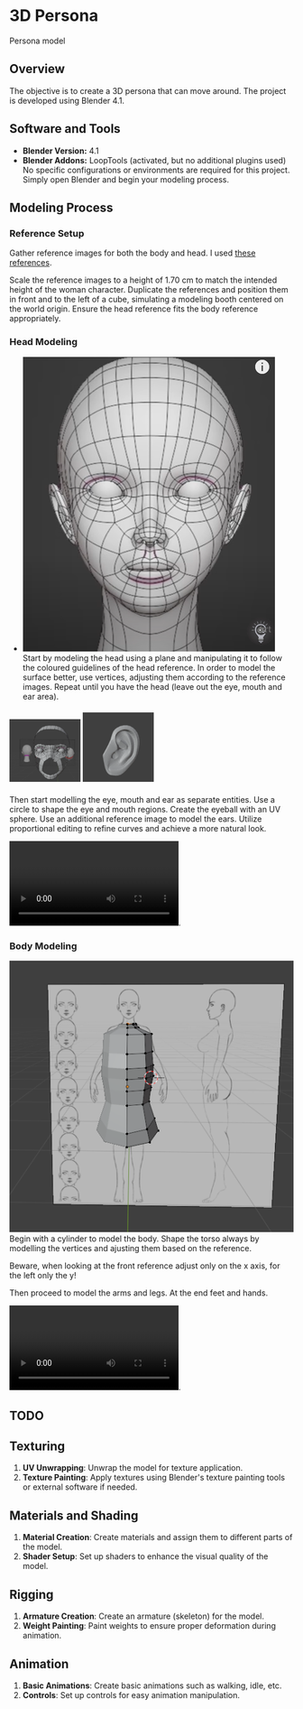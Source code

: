 # 3D Persona
Persona model  


## Overview
The objective is to create a 3D persona that can move around. The project is developed using Blender 4.1.


## Software and Tools
- **Blender Version:** 4.1  
- **Blender Addons:** LoopTools (activated, but no additional plugins used)  
No specific configurations or environments are required for this project. Simply open Blender and begin your modeling process.

## Modeling Process
### Reference Setup
Gather reference images for both the body and head. I used [these references](https://www.patreon.com/posts/references-free-60842916?utm_medium=clipboard_copy&utm_source=copy_to_clipboard&utm_campaign=postshare).  

Scale the reference images to a height of 1.70 cm to match the intended height of the woman character. Duplicate the references and position them in front and to the left of a cube, simulating a modeling booth centered on the world origin. Ensure the head reference fits the body reference appropriately.  

### Head Modeling
- ![Head with vertices](images/Head_vertex.png)
Start by modeling the head using a plane and manipulating it to follow the coloured guidelines of the head reference. In order to model the surface better, use vertices, adjusting them according to the reference images. Repeat until you have the head (leave out the eye, mouth and ear area).

<p style="margin-top: 20px; margin-bottom: 20px;">
  <img src="images/Eye_mask.png" alt="Eye mask" width="25%">
  <img src="images/Ear_lobe.png" alt="Earlobe" width="25%">
</p>

Then start modelling the eye, mouth and ear as separate entities. Use a circle to shape the eye and mouth regions. Create the eyeball with an UV sphere. Use an additional reference image to model the ears. Utilize proportional editing to refine curves and achieve a more natural look.

![Final Results](images/Final_result_head.mp4).


### Body Modeling
![Torso](images/Torso_with_reference.png)
Begin with a cylinder to model the body. Shape the torso always by modelling the vertices and ajusting them based on the reference. 

Beware, when looking at the front reference adjust only on the x axis, for the left only the y!

Then proceed to model the arms and legs. At the end feet and hands.

![Final Results](images/Final_result_body.mp4).

## TODO
## Texturing
1. **UV Unwrapping**: Unwrap the model for texture application.
2. **Texture Painting**: Apply textures using Blender's texture painting tools or external software if needed.

## Materials and Shading
1. **Material Creation**: Create materials and assign them to different parts of the model.
2. **Shader Setup**: Set up shaders to enhance the visual quality of the model.

## Rigging
1. **Armature Creation**: Create an armature (skeleton) for the model.
2. **Weight Painting**: Paint weights to ensure proper deformation during animation.

## Animation
1. **Basic Animations**: Create basic animations such as walking, idle, etc.
2. **Controls**: Set up controls for easy animation manipulation.
